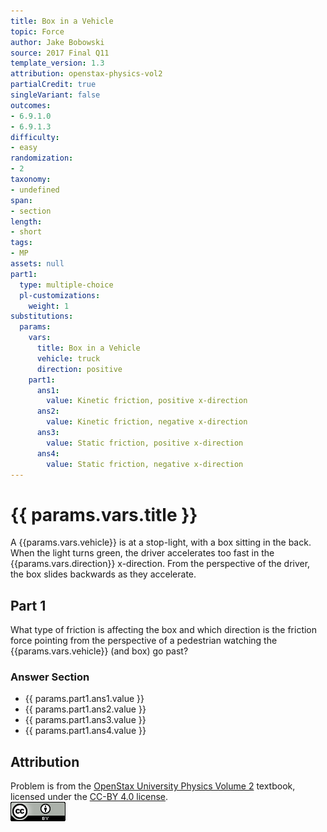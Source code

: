```yaml
---
title: Box in a Vehicle
topic: Force
author: Jake Bobowski
source: 2017 Final Q11
template_version: 1.3
attribution: openstax-physics-vol2
partialCredit: true
singleVariant: false
outcomes:
- 6.9.1.0
- 6.9.1.3
difficulty:
- easy
randomization:
- 2
taxonomy:
- undefined
span:
- section
length:
- short
tags:
- MP
assets: null
part1:
  type: multiple-choice
  pl-customizations:
    weight: 1
substitutions:
  params:
    vars:
      title: Box in a Vehicle
      vehicle: truck
      direction: positive
    part1:
      ans1:
        value: Kinetic friction, positive x-direction
      ans2:
        value: Kinetic friction, negative x-direction
      ans3:
        value: Static friction, positive x-direction
      ans4:
        value: Static friction, negative x-direction
---
```

# {{ params.vars.title }}
A {{params.vars.vehicle}} is at a stop-light, with a box sitting in the back.
When the light turns green, the driver accelerates too fast in the {{params.vars.direction}} x-direction.
From the perspective of the driver, the box slides backwards as they accelerate.

## Part 1

What type of friction is affecting the box and which direction is the friction force pointing from the perspective of a pedestrian watching the {{params.vars.vehicle}} (and box) go past?

### Answer Section

- {{ params.part1.ans1.value }}
- {{ params.part1.ans2.value }}
- {{ params.part1.ans3.value }}
- {{ params.part1.ans4.value }}

## Attribution

Problem is from the [OpenStax University Physics Volume 2](https://openstax.org/details/books/university-physics-volume-2) textbook, licensed under the [CC-BY 4.0 license](https://creativecommons.org/licenses/by/4.0/).<br>![Image representing the Creative Commons 4.0 BY license.](https://raw.githubusercontent.com/firasm/bits/master/by.png)